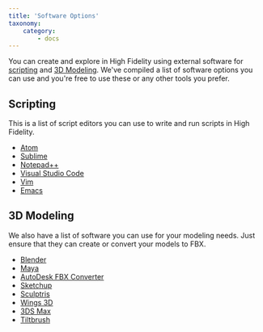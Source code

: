 ```yaml
---
title: 'Software Options'
taxonomy:
    category:
        - docs
---
```


You can create and explore in High Fidelity using external software for [scripting](https://wiki.highfidelity.com/wiki/Getting_Started_with_Scripting_in_High_Fidelity) and [3D Modeling](https://wiki.highfidelity.com/wiki/3D_models). We've compiled a list of software options you can use and you're free to use these or any other tools you prefer.

## Scripting

This is a list of script editors you can use to write and run scripts in High Fidelity.

- [Atom](https://atom.io/)
- [Sublime](https://www.sublimetext.com/)
- [Notepad++](https://notepad-plus-plus.org/)
- [Visual Studio Code](https://code.visualstudio.com/)
- [Vim](http://www.vim.org/)
- [Emacs](http://www.gnu.org/software/emacs/)

## 3D Modeling

We also have a list of software you can use for your modeling needs. Just ensure that they can create or convert your models to FBX.

- [Blender](https://www.blender.org/)
- [Maya](http://www.autodesk.com/products/maya/overview)
- [AutoDesk FBX Converter](http://usa.autodesk.com/adsk/servlet/pc/item?siteID=123112&id=22694909)
- [Sketchup](https://www.sketchup.com/)
- [Sculptris](http://pixologic.com/sculptris/)
- [Wings 3D](http://www.wings3d.com/)
- [3DS Max](http://www.autodesk.com/products/3ds-max/overview)
- [Tiltbrush](https://www.tiltbrush.com/)